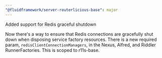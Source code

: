 ```yaml
---
"@fluidframework/server-routerlicious-base": major
---
```


Added support for Redis graceful shutdown

Now there's a way to ensure that Redis connections are gracefully shut down when disposing service factory resources. There is a new required param, `redisClientConnectionManagers`, in the Nexus, Alfred, and Riddler RunnerFactories. This is scoped to r11s-base.
